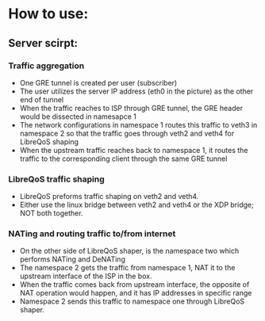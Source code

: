 # How to use:
## Server scirpt:
### Traffic aggregation
* One GRE tunnel is created per user (subscriber)
* The user utilizes the server IP address (eth0 in the picture) as the other end of tunnel
* When the traffic reaches to ISP through GRE tunnel, the GRE header would be dissected in namesapce 1
* The network configurations in namespace 1 routes this traffic to veth3 in namespace 2 so that the traffic goes through veth2 and veth4 for LibreQoS shaping
* When the upstream traffic reaches back to namespace 1, it routes the traffic to the corresponding client through the same GRE tunnel
### LibreQoS traffic shaping
* LibreQoS preforms traffic shaping on veth2 and veth4. 
* Either use the linux bridge between veth2 and veth4 or the XDP bridge; NOT both together.

### NATing and routing traffic to/from internet
* On the other side of LibreQoS shaper, is the namespace two which performs NATing and DeNATing
* The namespace 2 gets the traffic from namespace 1, NAT it to the upstream interface of the ISP in the box. 
* When the traffic comes back from upstream interface, the opposite of NAT operation would happen, and it has IP addresses in specific range
* Namespace 2 sends this traffic to namespace one through LibreQoS shaper.